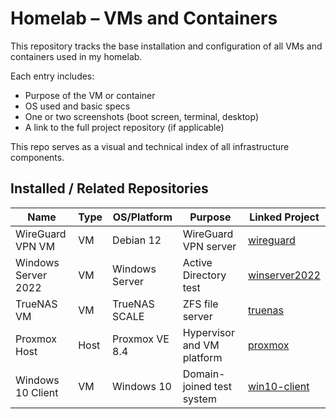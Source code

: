# Homelab – VMs and Containers

This repository tracks the base installation and configuration of all VMs and containers used in my homelab.

Each entry includes:
- Purpose of the VM or container
- OS used and basic specs
- One or two screenshots (boot screen, terminal, desktop)
- A link to the full project repository (if applicable)

This repo serves as a visual and technical index of all infrastructure components.

## Installed / Related Repositories

| Name             | Type | OS/Platform     | Purpose                    | Linked Project                                                  |
|------------------|------|------------------|-----------------------------|------------------------------------------------------------------|
| WireGuard VPN VM | VM   | Debian 12        | WireGuard VPN server        | [wireguard](https://github.com/Tariq-homelab/wireguard)         |
| Windows Server 2022 | VM | Windows Server  | Active Directory test       | [winserver2022](winserver2022)                                  |
| TrueNAS VM       | VM   | TrueNAS SCALE    | ZFS file server             | [truenas](https://github.com/Tariq-homelab/truenas)             |
| Proxmox Host     | Host | Proxmox VE 8.4   | Hypervisor and VM platform  | [proxmox](proxmox)                                              |
| Windows 10 Client| VM   | Windows 10       | Domain-joined test system   | [win10-client](win10-client)                                    |

